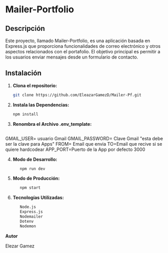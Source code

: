 # Mailer-Portfolio

## Descripción

Este proyecto, llamado Mailer-Portfolio, es una aplicación basada en Express.js que proporciona funcionalidades de correo electrónico y otros aspectos relacionados con el portafolio. El objetivo principal es permitir a los usuarios enviar mensajes desde un formulario de contacto.

## Instalación

1. **Clona el repositorio:**

   ```bash
   git clone https://github.com/EleazarGamezD/Mailer-Pf.git

2. **Instala las Dependencias:**
 
   ```bash
   npm install
   

3. **Renombra el Archivo .env_template:**
   
   ```bash
  GMAIL_USER= usuario Gmail
  GMAIL_PASSWORD= Clave Gmail "esta debe ser la clave para Apps"
  FROM= Email que envia 
  TO=Email que recive  si se quiere hardcodear 
  APP_PORT=Puerto de la App por defecto 3000

4. **Modo de Desarrollo:**
 
   ```bash
      npm run dev

4. **Modo de Producción:**
 
   ```bash
      npm start

5. **Tecnologías Utilizadas:**
 
   ```bash
      Node.js
      Express.js
      Nodemailer
      Dotenv
      Nodemon

**Autor**
 
Elezar Gamez
